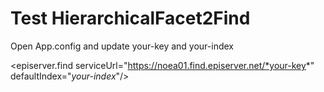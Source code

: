 Test HierarchicalFacet2Find
===============

Open App.config and update your-key and your-index

<episerver.find serviceUrl="https://noea01.find.episerver.net/*your-key*" defaultIndex="*your-index*"/>
